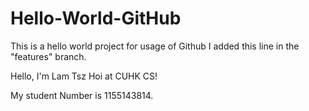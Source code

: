 # Hello-World-GitHub
This is a hello world project for usage of Github
I added this line in the "features" branch.

Hello, I'm Lam Tsz Hoi at CUHK CS!

My student Number is 1155143814.
